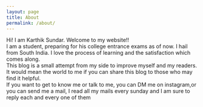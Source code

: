 ```yaml
---
layout: page
title: About
permalink: /about/
---
```


Hi! I am Karthik Sundar. Welcome to my website!!<br>
I am a student, preparing for his college entrance exams as of now. I hail from South India. I love the process of learning and the satisfaction which comes along.<br>
This blog is a small attempt from my side to improve myself and my readers. It would mean the world to me if you can share this blog to those who may find it helpful.<br>
If you want to get to know me or talk to me, you can DM me on instagram,or
you can send me a mail, I read all my mails every sunday and I am sure to reply each
and every one of them
